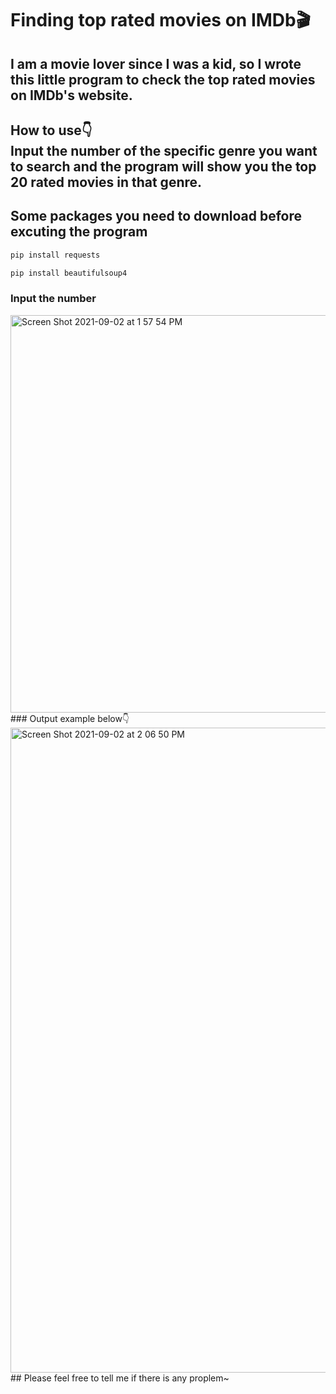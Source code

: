 # Finding top rated movies on IMDb🎬
## I am a movie lover since I was a kid, so I wrote this little program to check the top rated movies on IMDb's website.
## How to use👇<br> Input the number of the specific genre you want to search and the program will show you the top 20 rated movies in that genre.
## Some packages you need to download before excuting the program
```python
pip install requests
```
```python
pip install beautifulsoup4
```
### Input the number
<img width="636" alt="Screen Shot 2021-09-02 at 1 57 54 PM" src="https://user-images.githubusercontent.com/79236612/131789931-4e59957a-6b5e-4e5a-a490-6d75b804d5ad.png">
### Output example below👇
<img width="1032" alt="Screen Shot 2021-09-02 at 2 06 50 PM" src="https://user-images.githubusercontent.com/79236612/131790888-9b3bcdf5-1b3c-4ede-bb69-586905f91d54.png">
## Please feel free to tell me if there is any proplem~


